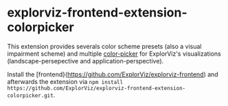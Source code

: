 # explorviz-frontend-extension-colorpicker

This extension provides severals color scheme presets (also a visual impairment scheme) and multiple [color-picker](https://itsjavi.com/bootstrap-colorpicker) for ExplorViz's visualizations (landscape-persepective and application-perspective). 

Install the [frontend}(https://github.com/ExplorViz/explorviz-frontend) and afterwards the extension via `npm install https://github.com/ExplorViz/explorviz-frontend-extension-colorpicker.git`.
